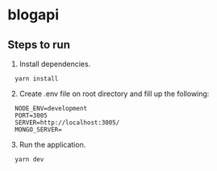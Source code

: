 # blogapi

## Steps to run

1. Install dependencies.

```
  yarn install
```

2. Create .env file on root directory and fill up the following:

```
  NODE_ENV=development
  PORT=3005
  SERVER=http://localhost:3005/
  MONGO_SERVER=
```

3. Run the application.

```
  yarn dev
```

